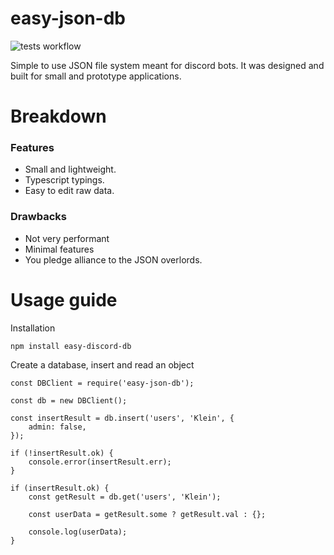 # easy-json-db

![tests workflow](https://github.com/kenny019/easy-json-db/actions/workflows/tests.yml/badge.svg)

Simple to use JSON file system meant for discord bots. It was designed and built for small and prototype applications.

# Breakdown

### Features

-   Small and lightweight.
-   Typescript typings.
-   Easy to edit raw data.

### Drawbacks

-   Not very performant
-   Minimal features
-   You pledge alliance to the JSON overlords.

# Usage guide

Installation

```
npm install easy-discord-db
```

Create a database, insert and read an object

```
const DBClient = require('easy-json-db');

const db = new DBClient();

const insertResult = db.insert('users', 'Klein', {
	admin: false,
});

if (!insertResult.ok) {
	console.error(insertResult.err);
}

if (insertResult.ok) {
	const getResult = db.get('users', 'Klein');

	const userData = getResult.some ? getResult.val : {};

	console.log(userData);
}
```
